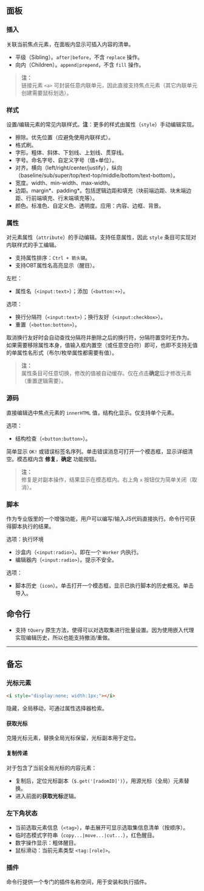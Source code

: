 ## 面板

### 插入

关联当前焦点元素，在面板内显示可插入内容的清单。

- 平级（Sibling）。`after|before`，不含 `replace` 操作。
- 向内（Children）。`append|prepend`，不含 `fill` 操作。

> **注：**<br>
> 链接元素 `<a>` 可封装任意内联单元，因此直接支持焦点元素（其它内联单元创建需要鼠标划选）。


### 样式

设置/编辑元素的常见内联样式。**注**：更多的样式由属性（`style`）手动编辑实现。

- 擦除。优先位置（应避免使用内联样式）。
- 格式刷。
- 字形。粗体、斜体、下划线、上划线、贯穿线。
- 字号。命名字号、自定义字号（值+单位）。
- 对齐。横向（left/right/center/justify），纵向（baseline/sub/super/top/text-top/middle/bottom/text-bottom）。
- 宽度。width、min-width、max-width。
- 边距。margin*、padding*。包括逻辑边距和填充（块前端边距、块末端边距、行前端填充、行末端填充等）。
- 颜色。标准色、自定义色、透明度。应用：内容、边框、背景。



### 属性

对元素属性（`attribute`）的手动编辑。支持任意属性，因此 `style` 条目可实现对内联样式的手工编辑。

- 支持属性排序：`Ctrl + 箭头键`。
- 支持OBT属性名高亮显示（醒目）。

左栏：

- 属性名（`<input:text>`）；添加（`<button:+>`）。

选项：

- 换行分隔符（`<input:text>`）；换行友好（`<input:checkbox>`）。
- 重置（`<botton:botton>`）。

取消换行友好时会自动查找分隔符并删除之后的换行符，分隔符置空时无作为。
如果需要移除属性本身，值输入框内置空（或任意空白符）即可，也即不支持无值的单属性名形式（布尔/枚举属性都需要有值）。

> **注：**<br>
> 属性条目可任意切换，修改的值被自动缓存。仅在点击**确定**后才修改元素（重置逻辑需要）。


### 源码

直接编辑选中焦点元素的 `innerHTML` 值，结构化显示。仅支持单个元素。

选项：

- 结构检查（`<button:button>`）。

简单显示 `OK!` 或错误标签名序列。单击错误消息可打开一个模态框，显示详细清空。模态框内含 **修复**，**确定** 功能按钮。

> **注：**<br>
> 修复是对副本操作，结果显示在模态框内。右上角 `x` 按钮仅为简单关闭（取消）。


### 脚本

作为专业版里的一个增强功能，用户可以编写/输入JS代码直接执行。命令行可获得脚本执行的结果。

选项：执行环境

- 沙盒内（`<input:radio>`）。即在一个 `Worker` 内执行。
- 编辑器内（`<input:radio>`）。提示不安全。

选项：

- 脚本历史（`icon`）。单击打开一个模态框，显示已执行脚本的历史概况。单击导入。



## 命令行

- 支持 `tQuery` 原生方法，使得可以对选取集进行批量设置。因为使用嵌入代理实现编辑历史，所以也能支持撤消/重做。


------------------------------------------------------------------------------


## 备忘

### 光标元素

```html
<i style="display:none; width:1px;"></i>
```
隐藏，全局移动，可通过属性选择器检索。


#### 获取光标

克隆光标元素，替换全局光标保留，光标副本用于定位。


#### 复制传递

对于包含了当前全局光标的内容元素：

- 复制后，定位光标副本（`$.get('[radomID]')`），用源光标（全局）元素替换。
- 进入前面的**获取光标**逻辑。


### 左下角状态

- 当前选取元素信息（`<tag>`），单击展开可显示选取集信息清单（按顺序）。
- 临时态模式字符串（`copy...|move...|cut...`），红色醒目。
- 数字操作显示：粗体醒目。
- 鼠标滑动：当前元素类型 `<tag:[role]>`。


### 插件

命令行提供一个专门的插件名称空间，用于安装和执行插件。
